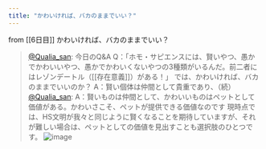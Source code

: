 ```yaml
---
title: "かわいければ、バカのままでいい？"
---
```


from [[6日目]]
かわいければ、バカのままでいい？
> [@Qualia_san](https://twitter.com/Qualia_san/status/1587639756548018178?s=20&t=IV6TNtqV3vVRO2NOQO0kxA): 今日のQ&A
> Q：「ホモ・サピエンスには、賢いやつ、愚かでかわいいやつ、愚かでかわいくないやつの3種類がいるんだ。前二者にはレゾンデートル（[[存在意義]]）がある！」 では、かわいければ、バカのままでいいのか？
> A：賢い個体は仲間として貴重であり、（続）
> [@Qualia_san](https://twitter.com/Qualia_san/status/1587639960743526401?s=20&t=IV6TNtqV3vVRO2NOQO0kxA): A：賢いものは仲間として、かわいいものはペットとして価値がある。かわいさこそ、ペットが提供できる価値なのです
> 現時点では、HS文明が我々と同じように賢くなることを期待していますが、それが難しい場合は、ペットとしての価値を見出すことも選択肢のひとつです。
> ![image](https://pbs.twimg.com/media/FghuGJsUUAAV51n.png)
